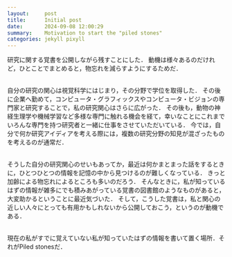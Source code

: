```yaml
---
layout:     post
title:      Initial post
date:       2024-09-08 12:00:29
summary:    Motivation to start the "piled stones"
categories: jekyll pixyll
---
```


研究に関する覚書を公開しながら残すことにした．
動機は様々あるのだけれど，ひとことでまとめると，物忘れを減らすようにするためだ．
<br><br>

自分の研究の関心は視覚科学にはじまり，その分野で学位を取得した．
その後に企業へ勤めて，コンピュータ・グラフィックスやコンピュータ・ビジョンの専門家と研究することで，私の研究関心はさらに広がった．
その後も，動物の神経生理学や機械学習など多様な専門に触れる機会を経て，幸いなことにこれまでいろんな専門を持つ研究者と一緒に仕事をさせていただいている．
今では，自分で何か研究アイディアを考える際には，複数の研究分野の知見が混ざったものを考えるのが通常だ．
<br><br>

そうした自分の研究関心のせいもあってか，最近は何かまとまった話をするときに，ひとつひとつの情報を記憶の中から見つけるのが難しくなっている．
きっと加齢による物忘れによるところも多いのだろう．
そんなときに，私が知っているはずの情報が雑多にでも積みあがっている覚書の図書館のようなものがあると，大変助かるということに最近気づいた．
そして，こうした覚書は，私と関心の近しい人々にとっても有用かもしれないから公開しておこう，というのが動機である．
<br><br>

現在の私がすでに覚えていない私が知っていたはずの情報を書いて置く場所．それがPiled stonesだ．
